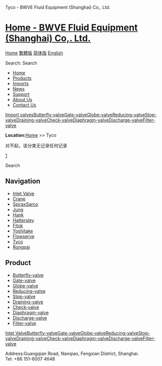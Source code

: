  Tyco - BWVE Fluid Equipment (Shanghai) Co,. Ltd.    

# [Home - BWVE Fluid Equipment (Shanghai) Co,. Ltd.](#)

[Home](#) [繁體版](#) [简体版](/ "切换到简体中文版") [English](#)

Search: Search

-   [Home](#)
-   [Products](#)
-   [Imports](#)
-   [News](#)
-   [Support](#)
-   [About Us](#)
-   [Contact Us](#)

[Import valves](#)[Butterfly-valve](#)[Gate-valve](#)[Globe-valve](#)[Reducing-valve](#)[Stop-valve](#)[Draining-valve](#)[Check-valve](#)[Diaphragm-valve](#)[Discharge-valve](#)[Filter-valve](#)

**Location:**[Home](#) >> Tyco

对不起，该分类无记录任何记录

[1](#)

Search

## Navigation

-   [Inlet Valve](#)
-   [Crane](#)
-   [SpiraxSarco](#)
-   [Jung](#)
-   [Hank](#)
-   [Hattersley](#)
-   [Fitok](#)
-   [Yoshitake](#)
-   [Flowserve](#)
-   [Tyco](#)
-   [Rongpai](#)

## Product

-   [Butterfly-valve](#)
-   [Gate-valve](#)
-   [Globe-valve](#)
-   [Reducing-valve](#)
-   [Stop-valve](#)
-   [Draining-valve](#)
-   [Check-valve](#)
-   [Diaphragm-valve](#)
-   [Discharge-valve](#)
-   [Filter-valve](#)

[Inlet Valve](#)[Butterfly-valve](#)[Gate-valve](#)[Globe-valve](#)[Reducing-valve](#)[Stop-valve](#)[Draining-valve](#)[Check-valve](#)[Diaphragm-valve](#)[Discharge-valve](#)[Filter-valve](#)

Address:Guangqian Road, Nanqiao, Fengxian District, Shanghai.  
Tel: +86 151-6007 4648